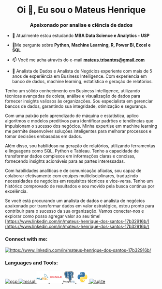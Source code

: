 <h1 align="center">Oi 👋, Eu sou o Mateus Henrique</h1>
<h3 align="center">Apaixonado por analise e ciência de dados</h3>

- 🌱 Atualmente estou estudando **MBA Data Science e Analytics - USP**

- 💬Me pergunte sobre **Python, Machine Learning, R, Power BI, Excel e SQL**

- 📫 Você me acha através do e-mail **mateus.trisantos@gmail.com**

- 📄 Analista de Dados e Analista de Negócios experiente com mais de 5 anos de experiência em Business Intelligence. Com experiencia em banco de dados, machine learning, estatística e geração de relatórios.

Tenho um sólido conhecimento em Business Intelligence, utilizando técnicas avançadas de coleta, análise e visualização de dados para fornecer insights valiosos às organizações. Sou especialista em gerenciar bancos de dados, garantindo sua integridade, otimização e segurança.

Com uma paixão pelo aprendizado de máquina e estatística, aplico algoritmos e modelos preditivos para identificar padrões e tendências que impulsionam o sucesso dos negócios. Minha expertise em machine learning me permite desenvolver soluções inteligentes para melhorar processos e tomar decisões embasadas em dados.

Além disso, sou habilidoso na geração de relatórios, utilizando ferramentas e linguagens como SQL, Python e Tableau. Tenho a capacidade de transformar dados complexos em informações claras e concisas, fornecendo insights acionáveis para as partes interessadas.

Com habilidades analíticas e de comunicação afiadas, sou capaz de colaborar efetivamente com equipes multidisciplinares, traduzindo necessidades de negócios em requisitos técnicos e vice-versa. Tenho um histórico comprovado de resultados e sou movido pela busca contínua por excelência.

Se você está procurando um analista de dados e analista de negócios apaixonado por transformar dados em valor estratégico, estou pronto para contribuir para o sucesso da sua organização. Vamos conectar-nos e explorar como posso agregar valor ao seu time! [https://www.linkedin.com/in/mateus-henrique-dos-santos-17b32916b/](https://www.linkedin.com/in/mateus-henrique-dos-santos-17b32916b/)

<h3 align="left">Connect with me:</h3>
<p align="left">
<a href="https://linkedin.com/in/https://www.linkedin.com/in/mateus-henrique-dos-santos-17b32916b/" target="blank"><img align="center" src="https://raw.githubusercontent.com/rahuldkjain/github-profile-readme-generator/master/src/images/icons/Social/linked-in-alt.svg" alt="https://www.linkedin.com/in/mateus-henrique-dos-santos-17b32916b/" height="30" width="40" /></a>
</p>

<h3 align="left">Languages and Tools:</h3>
<p align="left"> <a href="https://cloud.google.com" target="_blank" rel="noreferrer"> <img src="https://www.vectorlogo.zone/logos/google_cloud/google_cloud-icon.svg" alt="gcp" width="40" height="40"/> </a> <a href="https://www.microsoft.com/en-us/sql-server" target="_blank" rel="noreferrer"> <img src="https://www.svgrepo.com/show/303229/microsoft-sql-server-logo.svg" alt="mssql" width="40" height="40"/> </a> <a href="https://www.mysql.com/" target="_blank" rel="noreferrer"> <img src="https://raw.githubusercontent.com/devicons/devicon/master/icons/mysql/mysql-original-wordmark.svg" alt="mysql" width="40" height="40"/> </a> <a href="https://www.oracle.com/" target="_blank" rel="noreferrer"> <img src="https://raw.githubusercontent.com/devicons/devicon/master/icons/oracle/oracle-original.svg" alt="oracle" width="40" height="40"/> </a> <a href="https://www.postgresql.org" target="_blank" rel="noreferrer"> <img src="https://raw.githubusercontent.com/devicons/devicon/master/icons/postgresql/postgresql-original-wordmark.svg" alt="postgresql" width="40" height="40"/> </a> <a href="https://www.python.org" target="_blank" rel="noreferrer"> <img src="https://raw.githubusercontent.com/devicons/devicon/master/icons/python/python-original.svg" alt="python" width="40" height="40"/> </a> <a href="https://www.sqlite.org/" target="_blank" rel="noreferrer"> <img src="https://www.vectorlogo.zone/logos/sqlite/sqlite-icon.svg" alt="sqlite" width="40" height="40"/> </a> </p>



<!---
- 👋 Hi, I’m @MateHSantos
- 👀 I’m interested in ...
- 🌱 I’m currently learning ...
- 💞️ I’m looking to collaborate on ...
- 📫 How to reach me ...


MateHSantos/MateHSantos is a ✨ special ✨ repository because its `README.md` (this file) appears on your GitHub profile.
You can click the Preview link to take a look at your changes.
--->
